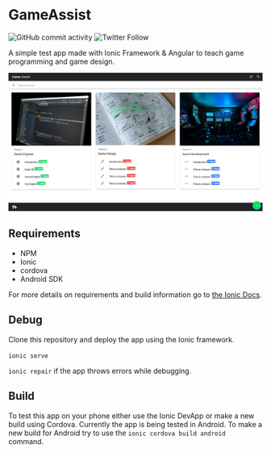 # GameAssist

<img alt="GitHub commit activity" src="https://img.shields.io/github/commit-activity/m/PlanBGamestudios/GameAssist.svg">
<img alt="Twitter Follow" src="https://img.shields.io/twitter/follow/planbgamestudio?style=social">

A simple test app made with Ionic Framework & Angular to teach game programming and game design.

![Screenshot](https://raw.githubusercontent.com/PlanBGamestudios/GameAssist/master/GameAssist/resources/img/screenshot.JPG "Screenshot")

## Requirements

- NPM
- Ionic
- cordova
- Android SDK

For more details on requirements and build information go to [the Ionic Docs](https://ionicframework.com/docs/).

## Debug

Clone this repository and deploy the app using the Ionic framework.

`ionic serve`

`ìonic repair` if the app throws errors while debugging.

## Build

To test this app on your phone either use the Ionic DevApp or make a new build using Cordova.
Currently the app is being tested in Android. To make a new build for Android try to use the `ionic cordova build android` command.

